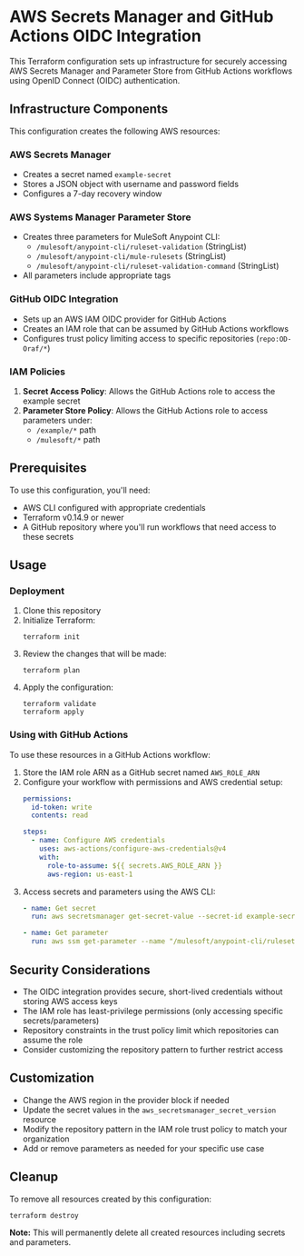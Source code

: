 # AWS Secrets Manager and GitHub Actions OIDC Integration

This Terraform configuration sets up infrastructure for securely accessing AWS Secrets Manager and Parameter Store from GitHub Actions workflows using OpenID Connect (OIDC) authentication.

## Infrastructure Components

This configuration creates the following AWS resources:

### AWS Secrets Manager
- Creates a secret named `example-secret`
- Stores a JSON object with username and password fields
- Configures a 7-day recovery window

### AWS Systems Manager Parameter Store
- Creates three parameters for MuleSoft Anypoint CLI:
  - `/mulesoft/anypoint-cli/ruleset-validation` (StringList)
  - `/mulesoft/anypoint-cli/mule-rulesets` (StringList)
  - `/mulesoft/anypoint-cli/ruleset-validation-command` (StringList)
- All parameters include appropriate tags

### GitHub OIDC Integration
- Sets up an AWS IAM OIDC provider for GitHub Actions
- Creates an IAM role that can be assumed by GitHub Actions workflows
- Configures trust policy limiting access to specific repositories (`repo:OD-Oraf/*`)

### IAM Policies
1. **Secret Access Policy**: Allows the GitHub Actions role to access the example secret
2. **Parameter Store Policy**: Allows the GitHub Actions role to access parameters under:
   - `/example/*` path
   - `/mulesoft/*` path

## Prerequisites

To use this configuration, you'll need:

- AWS CLI configured with appropriate credentials
- Terraform v0.14.9 or newer
- A GitHub repository where you'll run workflows that need access to these secrets

## Usage

### Deployment

1. Clone this repository
2. Initialize Terraform:
   ```
   terraform init
   ```
3. Review the changes that will be made:
   ```
   terraform plan
   ```
4. Apply the configuration:
   ```
   terraform validate
   terraform apply
   ```

### Using with GitHub Actions

To use these resources in a GitHub Actions workflow:

1. Store the IAM role ARN as a GitHub secret named `AWS_ROLE_ARN`
2. Configure your workflow with permissions and AWS credential setup:
   ```yaml
   permissions:
     id-token: write
     contents: read
   
   steps:
     - name: Configure AWS credentials
       uses: aws-actions/configure-aws-credentials@v4
       with:
         role-to-assume: ${{ secrets.AWS_ROLE_ARN }}
         aws-region: us-east-1
   ```
3. Access secrets and parameters using the AWS CLI:
   ```yaml
   - name: Get secret
     run: aws secretsmanager get-secret-value --secret-id example-secret
   
   - name: Get parameter
     run: aws ssm get-parameter --name "/mulesoft/anypoint-cli/ruleset-validation"
   ```

## Security Considerations

- The OIDC integration provides secure, short-lived credentials without storing AWS access keys
- The IAM role has least-privilege permissions (only accessing specific secrets/parameters)
- Repository constraints in the trust policy limit which repositories can assume the role
- Consider customizing the repository pattern to further restrict access

## Customization

- Change the AWS region in the provider block if needed
- Update the secret values in the `aws_secretsmanager_secret_version` resource
- Modify the repository pattern in the IAM role trust policy to match your organization
- Add or remove parameters as needed for your specific use case

## Cleanup

To remove all resources created by this configuration:

```
terraform destroy
```

**Note:** This will permanently delete all created resources including secrets and parameters.
